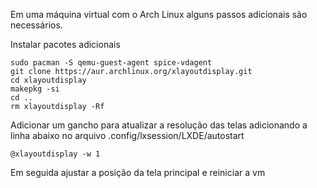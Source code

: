 Em uma máquina virtual com o Arch Linux alguns passos adicionais são necessários.

Instalar pacotes adicionais
```
sudo pacman -S qemu-guest-agent spice-vdagent
git clone https://aur.archlinux.org/xlayoutdisplay.git
cd xlayoutdisplay
makepkg -si
cd ..
rm xlayoutdisplay -Rf
```

Adicionar um gancho para atualizar a resolução das telas adicionando a linha abaixo no arquivo .config/lxsession/LXDE/autostart
```                       
@xlayoutdisplay -w 1
```

Em seguida ajustar a posição da tela principal e reiniciar a vm

